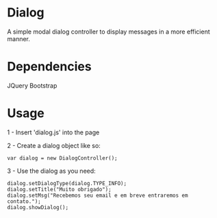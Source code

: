 # Dialog
A simple modal dialog controller to display messages in a more efficient manner.

# Dependencies
JQuery
Bootstrap

# Usage
  1 - Insert 'dialog.js' into the page

  2 - Create a dialog object like so:

    var dialog = new DialogController();

  3 - Use the dialog as you need:

    dialog.setDialogType(dialog.TYPE_INFO);
    dialog.setTitle("Muito obrigado");
    dialog.setMsg("Recebemos seu email e em breve entraremos em contato.");
    dialog.showDialog();    
